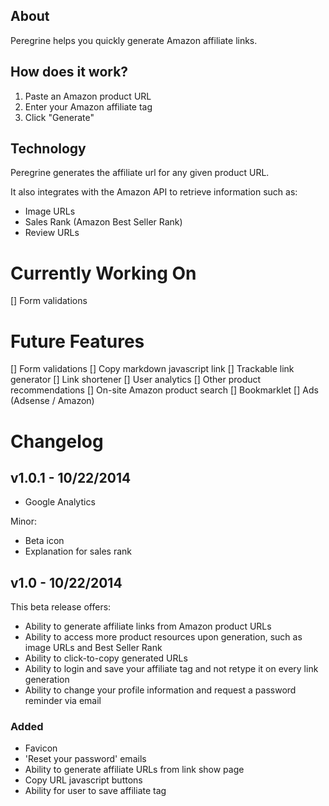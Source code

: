 ## About

Peregrine helps you quickly generate Amazon affiliate links.

## How does it work?

1. Paste an Amazon product URL
2. Enter your Amazon affiliate tag
3. Click "Generate"

## Technology

Peregrine generates the affiliate url for any given product URL.

It also integrates with the Amazon API to retrieve information such as:

- Image URLs
- Sales Rank (Amazon Best Seller Rank)
- Review URLs

# Currently Working On

[] Form validations

# Future Features

[] Form validations
[] Copy markdown javascript link
[] Trackable link generator
[] Link shortener
[] User analytics
[] Other product recommendations
[] On-site Amazon product search
[] Bookmarklet
[] Ads (Adsense / Amazon)

# Changelog

## v1.0.1 - 10/22/2014

- Google Analytics

Minor:

- Beta icon
- Explanation for sales rank

## v1.0 - 10/22/2014

This beta release offers:
- Ability to generate affiliate links from Amazon product URLs
- Ability to access more product resources upon generation, such as image URLs and Best Seller Rank
- Ability to click-to-copy generated URLs
- Ability to login and save your affiliate tag and not retype it on every link generation
- Ability to change your profile information and request a password reminder via email

### Added

- Favicon
- 'Reset your password' emails
- Ability to generate affiliate URLs from link show page
- Copy URL javascript buttons
- Ability for user to save affiliate tag






